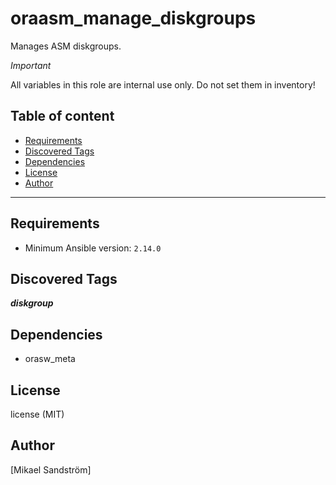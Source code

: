 # oraasm_manage_diskgroups

Manages ASM diskgroups.

_Important_

All variables in this role are internal use only.
Do not set them in inventory!

## Table of content

- [Requirements](#requirements)
- [Discovered Tags](#discovered-tags)
- [Dependencies](#dependencies)
- [License](#license)
- [Author](#author)

---

## Requirements

- Minimum Ansible version: `2.14.0`


## Discovered Tags

**_diskgroup_**


## Dependencies

- orasw_meta

## License

license (MIT)

## Author

[Mikael Sandström]
